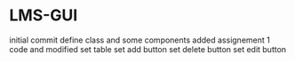# LMS-GUI
initial commit define class and some components
added assignement 1 code and modified
set table
set add button
set delete button
set edit button